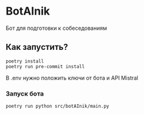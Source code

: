 # BotAInik
Бот для подготовки к собеседованиям

## Как запустить?
```
poetry install
poetry run pre-commit install
```
В .env нужно положить ключи от бота и API Mistral
### Запуск бота
```
poetry run python src/botAInik/main.py
```
